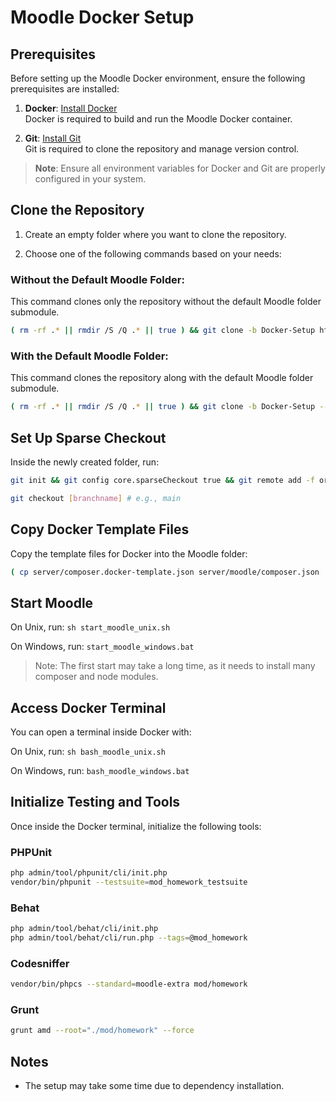 # Moodle Docker Setup

## Prerequisites

Before setting up the Moodle Docker environment, ensure the following prerequisites are installed:

1. **Docker**: [Install Docker](https://docs.docker.com/get-docker/)  
   Docker is required to build and run the Moodle Docker container.

2. **Git**: [Install Git](https://git-scm.com/downloads)  
   Git is required to clone the repository and manage version control.

> **Note**: Ensure all environment variables for Docker and Git are properly configured in your system.

## Clone the Repository

1. Create an empty folder where you want to clone the repository.

2. Choose one of the following commands based on your needs:

### Without the Default Moodle Folder:
This command clones only the repository without the default Moodle folder submodule.
```bash
( rm -rf .* || rmdir /S /Q .* || true ) && git clone -b Docker-Setup https://github.com/AAU-P5-Moodle/moodle-2.git . && ( rm -rf .git || rmdir /S /Q .git  || true )
```
### With the Default Moodle Folder:
This command clones the repository along with the default Moodle folder submodule.
```bash
( rm -rf .* || rmdir /S /Q .* || true ) && git clone -b Docker-Setup --recursive https://github.com/AAU-P5-Moodle/moodle-2.git . && ( rm -rf .git || rmdir /S /Q .git || true )
```

## Set Up Sparse Checkout
Inside the newly created folder, run:
```bash
git init && git config core.sparseCheckout true && git remote add -f origin https://github.com/AAU-P5-Moodle/moodle-2.git && echo server/moodle > .git/info/sparse-checkout

git checkout [branchname] # e.g., main
```

## Copy Docker Template Files
Copy the template files for Docker into the Moodle folder:
```bash
( cp server/composer.docker-template.json server/moodle/composer.json || copy server\composer.docker-template.json server\moodle\composer.json ) && ( cp server/config.docker-template.php server/moodle/config.php || copy server\config.docker-template.php server\moodle\config.php ) && ( cp server/package.docker-template.json server/moodle/package.json || copy server\package.docker-template.json server\moodle\package.json )
```

## Start Moodle
On Unix, run: `sh start_moodle_unix.sh`

On Windows, run: `start_moodle_windows.bat`

> Note: The first start may take a long time, as it needs to install many composer and node modules.

## Access Docker Terminal
You can open a terminal inside Docker with:

On Unix, run: `sh bash_moodle_unix.sh`

On Windows, run: `bash_moodle_windows.bat`

## Initialize Testing and Tools
Once inside the Docker terminal, initialize the following tools:
### PHPUnit
```bash
php admin/tool/phpunit/cli/init.php
vendor/bin/phpunit --testsuite=mod_homework_testsuite
```
### Behat
```bash
php admin/tool/behat/cli/init.php
php admin/tool/behat/cli/run.php --tags=@mod_homework
```
### Codesniffer
```bash
vendor/bin/phpcs --standard=moodle-extra mod/homework
```
### Grunt
```bash
grunt amd --root="./mod/homework" --force
```

## Notes
- The setup may take some time due to dependency installation.
